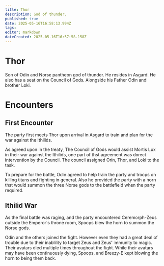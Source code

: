 ```yaml
---
title: Thor
description: God of thunder.
published: true
date: 2025-05-16T16:58:13.994Z
tags: 
editor: markdown
dateCreated: 2025-05-16T16:57:58.158Z
---
```


# Thor
Son of Odin and Norse pantheon god of thunder. He resides in Asgard. He also has a seat on the Council of Gods. Alongside his Father Odin and brother Loki.


# Encounters

## First Encounter
The party first meets Thor upon arrival in Asgard to train and plan for the war against the Ithilids. 

As agreed upon in the treaty, The Council of Gods would assist Mortis Lux in their war against the Ithilids, one part of thst agreement was dorect intervention by the Council. The council assigned Orin, Thor, and Loki to the task.

To prepare for the battle, Odin agreed to help train the party and troops on killing titans and fighting in general. Also he provided the party with a horn thst would summon the three Norse gods to the battlefield when the party required.

## Ithilid War
As the final battle was raging, and the party encountered Ceremorph-Zeus outside the Emperor's throne room, Spoops blew the horn to summon the Norse gods.

Odin and the others joined the fight. However even they had a great deal of trouble due to their inablility to target Zeus and Zeus' immunity to magic. Their avatars died multiple times throughout the fight. While their avatars may have been continuously dying, Spoops, and Breezy-E kept blowing the horn to being them back. 

